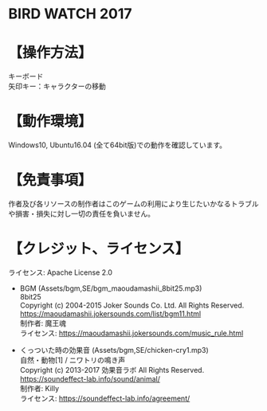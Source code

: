 # BIRD WATCH 2017

# 【操作方法】

キーボード  
矢印キー：キャラクターの移動  

# 【動作環境】 

Windows10, Ubuntu16.04 (全て64bit版)での動作を確認しています。   
  
# 【免責事項】

作者及び各リソースの制作者はこのゲームの利用により生じたいかなるトラブルや損害・損失に対し一切の責任を負いません。  
  
# 【クレジット、ライセンス】

ライセンス: Apache License 2.0  

- BGM (Assets/bgm,SE/bgm_maoudamashii_8bit25.mp3)  
8bit25  
Copyright (c) 2004-2015 Joker Sounds Co. Ltd. All Rights Reserved.  
https://maoudamashii.jokersounds.com/list/bgm11.html  
制作者: 魔王魂  
ライセンス: https://maoudamashii.jokersounds.com/music_rule.html  

- くっついた時の効果音 (Assets/bgm,SE/chicken-cry1.mp3)  
自然・動物[1] / ニワトリの鳴き声  
Copyright (c) 2013-2017 効果音ラボ All Rights Reserved.  
https://soundeffect-lab.info/sound/animal/  
制作者: Killy  
ライセンス: https://soundeffect-lab.info/agreement/  
